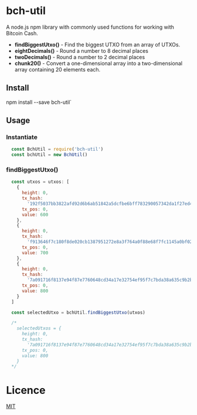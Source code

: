 # bch-util

A node.js npm library with commonly used functions for working with Bitcoin Cash.

- **findBiggestUtxo()** - Find the biggest UTXO from an array of UTXOs.
- **eightDecimals()** - Round a number to 8 decimal places
- **twoDecimals()** - Round a number to 2 decimal places
- **chunk20()** - Convert a one-dimensional array into a two-dimensional array containing 20 elements each.

## Install
npm install --save bch-util`

## Usage

### Instantiate
```javascript
  const BchUtil = require('bch-util')
  const bchUtil = new BchUtil()
```

### findBiggestUtxo()
```javascript
  const utxos = utxos: [
    {
      height: 0,
      tx_hash:
        '192f5037bb3822afd92d6b6ab51842a5dcfbe6bff783290057342da1f27ed414',
      tx_pos: 0,
      value: 600
    },
    {
      height: 0,
      tx_hash:
        'f913646f7c180f8de020cb1387951272e8a3f764a0f88e68f7fc1145a0bf02e9',
      tx_pos: 0,
      value: 700
    },
    {
      height: 0,
      tx_hash:
        '7a091716f8137e94f87e7760648cd34a17e32754ef95f7c7bda38a635c9b2b1b',
      tx_pos: 0,
      value: 800
    }
  ]

  const selectedUtxo = bchUtil.findBiggestUtxo(utxos)

  /*
    selectedUtxos = {
      height: 0,
      tx_hash:
        '7a091716f8137e94f87e7760648cd34a17e32754ef95f7c7bda38a635c9b2b1b',
      tx_pos: 0,
      value: 800
    }
  */
```



# Licence
[MIT](LICENSE.md)
